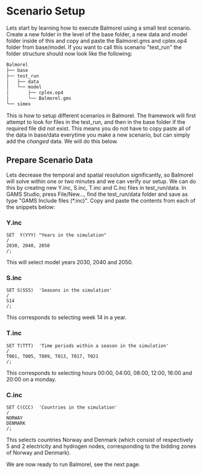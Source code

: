 # Scenario Setup
Lets start by learning how to execute Balmorel using a small test scenario. Create a new folder in the level of the base folder, a new data and model folder inside of this and copy and paste the Balmorel.gms and cplex.op4 folder from base/model. If you want to call this scenario "test_run" the folder structure should now look like the following:
```bash
Balmorel
├── base
├── test_run
│   ├── data 
│   └── model
│       ├── cplex.op4
│       └── Balmorel.gms
└── simex
``` 

This is how to setup different scenarios in Balmorel. The framework will first attempt to look for files in the test_run, and then in the base folder if the required file did not exist. This means you do not have to copy paste all of the data in base/data everytime you make a new scenario, but can simply add the *changed* data. We will do this below.  

## Prepare Scenario Data
Lets decrease the temporal and spatial resolution significantly, so Balmorel will solve within one or two minutes and we can verify our setup. We can do this by creating new Y.inc, S.inc, T.inc and C.inc files in test_run/data. In GAMS Studio, press File/New..., find the test_run/data folder and save as type "GAMS Include files (*.inc)". Copy and paste the contents from each of the snippets below:

### Y.inc
```gams
SET  Y(YYY) "Years in the simulation"
/
2030, 2040, 2050
/;
```
This will select model years 2030, 2040 and 2050.

### S.inc
```gams
SET S(SSS)  'Seasons in the simulation'
/  
S14
/; 
```
This corresponds to selecting week 14 in a year.

### T.inc
```gams
SET T(TTT)  'Time periods within a season in the simulation'
/
T001, T005, T009, T013, T017, T021
/;
```
This corresponds to selecting hours 00:00, 04:00, 08:00, 12:00, 16:00 and 20:00 on a monday.

### C.inc
```gams
SET C(CCC)  'Countries in the simulation'
/
NORWAY
DENMARK
/;
```
This selects countries Norway and Denmark (which consist of respectively 5 and 2 electricity and hydrogen nodes, corresponding to the bidding zones of Norway and Denmark).


We are now ready to run Balmorel, see the next page.